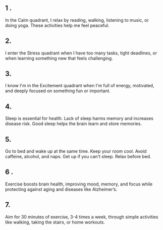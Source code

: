 ## 1 .
In the Calm quadrant, I relax by reading, walking, listening to music, or doing yoga. These activities help me feel peaceful.

## 2.
I enter the Stress quadrant when I have too many tasks, tight deadlines, or when learning something new that feels challenging.

## 3.
I know I'm in the Excitement quadrant when I'm full of energy, motivated, and deeply focused on something fun or important.

## 4.
Sleep is essential for health. Lack of sleep harms memory and increases disease risk. Good sleep helps the brain learn and store memories.

## 5.
Go to bed and wake up at the same time. Keep your room cool. Avoid caffeine, alcohol, and naps. Get up if you can't sleep. Relax before bed.

## 6 .
Exercise boosts brain health, improving mood, memory, and focus while protecting against aging and diseases like Alzheimer’s.

## 7.

Aim for 30 minutes of exercise, 3-4 times a week, through simple activities like walking, taking the stairs, or home workouts.

